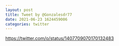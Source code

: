 ```yaml
--- 
layout: post 
title: Tweet by @Gonzalesdr77 
date: 2021-06-23 1624459006 
categories: twitter 
--- 
```

https://twitter.com/o/status/1407709070170132483